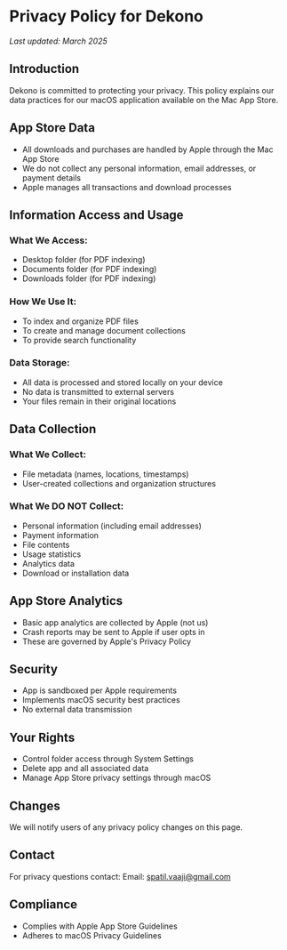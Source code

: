 # Privacy Policy for Dekono

_Last updated: March 2025_

## Introduction
Dekono is committed to protecting your privacy. This policy explains our data practices for our macOS application available on the Mac App Store.

## App Store Data
- All downloads and purchases are handled by Apple through the Mac App Store
- We do not collect any personal information, email addresses, or payment details
- Apple manages all transactions and download processes

## Information Access and Usage
### What We Access:
- Desktop folder (for PDF indexing)
- Documents folder (for PDF indexing)
- Downloads folder (for PDF indexing)

### How We Use It:
- To index and organize PDF files
- To create and manage document collections
- To provide search functionality

### Data Storage:
- All data is processed and stored locally on your device
- No data is transmitted to external servers
- Your files remain in their original locations

## Data Collection
### What We Collect:
- File metadata (names, locations, timestamps)
- User-created collections and organization structures

### What We DO NOT Collect:
- Personal information (including email addresses)
- Payment information
- File contents
- Usage statistics
- Analytics data
- Download or installation data

## App Store Analytics
- Basic app analytics are collected by Apple (not us)
- Crash reports may be sent to Apple if user opts in
- These are governed by Apple's Privacy Policy

## Security
- App is sandboxed per Apple requirements
- Implements macOS security best practices
- No external data transmission

## Your Rights
- Control folder access through System Settings
- Delete app and all associated data
- Manage App Store privacy settings through macOS

## Changes
We will notify users of any privacy policy changes on this page.

## Contact
For privacy questions contact:
Email: spatil.vaaji@gmail.com

## Compliance
- Complies with Apple App Store Guidelines
- Adheres to macOS Privacy Guidelines